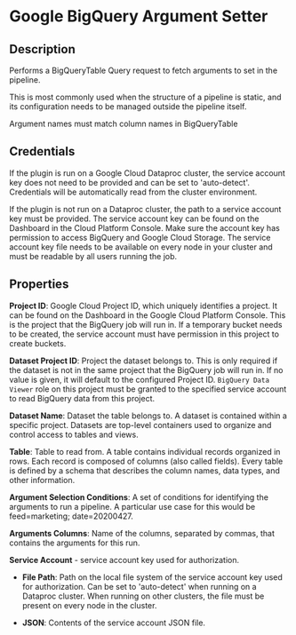 # Google BigQuery Argument Setter

 Description
 -----------
 Performs a BigQueryTable Query request to fetch arguments to set in the pipeline.

 This is most commonly used when the structure of a pipeline is static,
 and its configuration needs to be managed outside the pipeline itself.

 Argument names must match column names in BigQueryTable

 Credentials
 -----------
 If the plugin is run on a Google Cloud Dataproc cluster, the service account key does not need to be
 provided and can be set to 'auto-detect'.
 Credentials will be automatically read from the cluster environment.

 If the plugin is not run on a Dataproc cluster, the path to a service account key must be provided.
 The service account key can be found on the Dashboard in the Cloud Platform Console.
 Make sure the account key has permission to access BigQuery and Google Cloud Storage.
 The service account key file needs to be available on every node in your cluster and
 must be readable by all users running the job.

 Properties
 ----------
 **Project ID**: Google Cloud Project ID, which uniquely identifies a project.
 It can be found on the Dashboard in the Google Cloud Platform Console. This is the project
 that the BigQuery job will run in. If a temporary bucket needs to be created, the service account
 must have permission in this project to create buckets.

**Dataset Project ID**: Project the dataset belongs to. This is only required if the dataset is not in 
the same project that the BigQuery job will run in. If no value is given, it will default to the
configured Project ID. `BigQuery Data Viewer` role on this project must be granted to the specified service account 
to read BigQuery data from this project. 

 **Dataset Name**: Dataset the table belongs to. A dataset is contained within a specific project.
 Datasets are top-level containers used to organize and control access to tables and views.

 **Table**: Table to read from. A table contains individual records organized in rows.
 Each record is composed of columns (also called fields).
 Every table is defined by a schema that describes the column names, data types, and other information.

 **Argument Selection Conditions**: A set of conditions for identifying the arguments to run a pipeline.
 A particular use case for this would be feed=marketing; date=20200427.

 **Arguments Columns**:  Name of the columns, separated by commas, that contains the arguments for this run.

 **Service Account**  - service account key used for authorization.

 * **File Path**: Path on the local file system of the service account key used for
 authorization. Can be set to 'auto-detect' when running on a Dataproc cluster.
 When running on other clusters, the file must be present on every node in the cluster.

 * **JSON**: Contents of the service account JSON file.